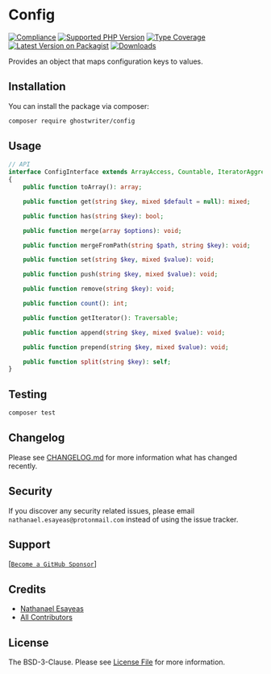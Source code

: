 # Config

[![Compliance](https://github.com/ghostwriter/config/actions/workflows/compliance.yml/badge.svg)](https://github.com/ghostwriter/config/actions/workflows/compliance.yml)
[![Supported PHP Version](https://badgen.net/packagist/php/ghostwriter/config?color=8892bf)](https://www.php.net/supported-versions)
[![Type Coverage](https://shepherd.dev/github/ghostwriter/config/coverage.svg)](https://shepherd.dev/github/ghostwriter/config)
[![Latest Version on Packagist](https://badgen.net/packagist/v/ghostwriter/config)](https://packagist.org/packages/ghostwriter/config)
[![Downloads](https://badgen.net/packagist/dt/ghostwriter/config?color=blue)](https://packagist.org/packages/ghostwriter/config)

Provides an object that maps configuration keys to values.


## Installation

You can install the package via composer:

``` bash
composer require ghostwriter/config
```

## Usage

```php
// API
interface ConfigInterface extends ArrayAccess, Countable, IteratorAggregate
{
    public function toArray(): array;

    public function get(string $key, mixed $default = null): mixed;

    public function has(string $key): bool;

    public function merge(array $options): void;

    public function mergeFromPath(string $path, string $key): void;

    public function set(string $key, mixed $value): void;

    public function push(string $key, mixed $value): void;

    public function remove(string $key): void;

    public function count(): int;

    public function getIterator(): Traversable;

    public function append(string $key, mixed $value): void;

    public function prepend(string $key, mixed $value): void;

    public function split(string $key): self;
}
```

## Testing

``` bash
composer test
```

## Changelog

Please see [CHANGELOG.md](./CHANGELOG.md) for more information what has changed recently.

## Security

If you discover any security related issues, please email `nathanael.esayeas@protonmail.com` instead of using the issue tracker.

## Support

[[`Become a GitHub Sponsor`](https://github.com/sponsors/ghostwriter)]

## Credits

- [Nathanael Esayeas](https://github.com/ghostwriter)
- [All Contributors](https://github.com/ghostwriter/config/contributors)

## License

The BSD-3-Clause. Please see [License File](./LICENSE) for more information.

